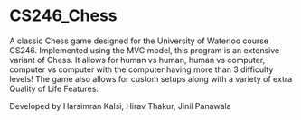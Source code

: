 # CS246_Chess
A classic Chess game designed for the University of Waterloo course CS246. Implemented using the MVC model, 
this program is an extensive variant of Chess. It allows for human vs human, human vs computer, computer vs computer with the
computer having more than 3 difficulty levels! The game also allows for custom setups along with a variety of extra
Quality of Life Features.

Developed by Harsimran Kalsi, Hirav Thakur, Jinil Panawala
